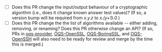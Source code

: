 <!-- Please give a brief explanation of the purpose of this pull request. -->

<!-- Does this PR resolve any issue?  If so, please reference it using automatic-closing keywords like "Fixes #123." -->

<!-- Please answer the following questions to help manage version and changes across projects. -->

* [ ] Does this PR change the input/output behaviour of a cryptographic algorithm (i.e., does it change known answer test values)?  (If so, a version bump will be required from *x.y.z* to *x.(y+1).0*.)
* [ ] Does this PR change the the list of algorithms available -- either adding, removing, or renaming? Does this PR otherwise change an API? (If so, PRs in [oqs-provider](https://github.com/open-quantum-safe/oqs-provider), [OQS-OpenSSL](https://github.com/open-quantum-safe/openssl), [OQS-BoringSSL](https://github.com/open-quantum-safe/boringssl), and [OQS-OpenSSH](https://github.com/open-quantum-safe/openssh) will also need to be ready for review and merge by the time this is merged.)

<!-- Once your pull request is ready for review and passing continuous integration tests, please convert from a draft PR to a normal PR, and request a review from one of the OQS core team members. -->
